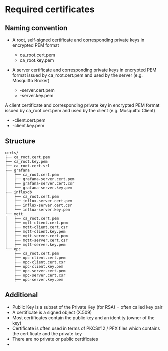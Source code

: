 # Required certificates

## Naming convention

- A root, self-signed certificate and corresponding private keys in encrypted PEM format
  - ca_root.cert.pem
  - ca_root.key.pem

- A server certificate and corresponding private keys in encrypted PEM format issued by ca_root.cert.pem and used by the server (e.g. Mosquitto Broker)
  - <NAME OF THE SERVER>-server.cert.pem
  - <NAME OF THE SERVER>-server.key.pem

A client certificate and corresponding private key in encrypted PEM format issued by ca_root.cert.pem and used by the client (e.g. Mosquitto Client)
  - <NAME OF THE CLIENT>-client.cert.pem
  - <NAME OF THE CLIENT>-client.key.pem

## Structure

    certs/
    ├── ca_root.cert.pem
    ├── ca_root.key.pem
    ├── ca_root.cert.srl
    ├── grafana
    │   ├── ca_root.cert.pem
    │   ├── grafana-server.cert.pem
    │   ├── grafana-server.cert.csr
    │   └── grafana-server.key.pem
    ├── influxdb
    │   ├── ca_root.cert.pem
    │   ├── influx-server.cert.pem
    │   ├── influx-server.cert.csr
    │   └── influx-server.key.pem
    └── mqtt
    │   ├── ca_root.cert.pem
    │   ├── mqtt-client.cert.pem
    │   ├── mqtt-client.cert.csr
    │   ├── mqtt-client.key.pem
    │   ├── mqtt-server.cert.pem
    │   ├── mqtt-server.cert.csr
    │   ├── mqtt-server.key.pem
    └── opc
        ├── ca_root.cert.pem
        ├── opc-client.cert.pem
        ├── opc-client.cert.csr
        ├── opc-client.key.pem
        ├── opc-server.cert.pem
        ├── opc-server.cert.csr
        ├── opc-server.key.pem

## Additional

- Public Key is a subset of the Private Key (for RSA) = often called key pair
- A certificate is a signed object (X.509)
- Most certificates contain the public key and an identity (owner of the key)
- Certificate is often used in terms of PKCS#12 / PFX files which contains the certificate and the private key
- There are no private or public certificates
- 